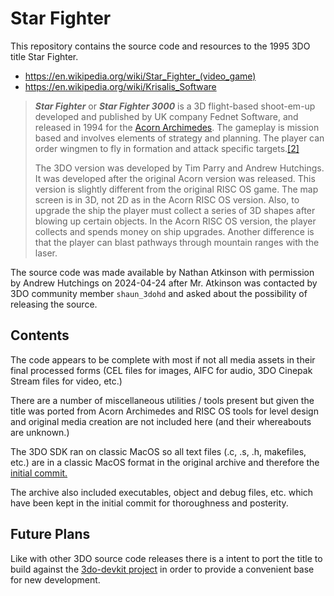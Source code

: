 # Star Fighter

This repository contains the source code and resources to the 1995 3DO
title Star Fighter.

* https://en.wikipedia.org/wiki/Star_Fighter_(video_game)
* https://en.wikipedia.org/wiki/Krisalis_Software

> _**Star Fighter**_ or _**Star Fighter 3000**_ is a 3D flight-based
> shoot-em-up developed and published by UK company Fednet Software,
> and released in 1994 for the [Acorn
> Archimedes](https://en.wikipedia.org/wiki/Acorn_Archimedes "Acorn
> Archimedes"). The gameplay is mission based and involves elements of
> strategy and planning. The player can order wingmen to fly in
> formation and attack specific
> targets.[[2]](https://en.wikipedia.org/wiki/Star_Fighter_(video_game)#cite_note-2)
>
> The 3DO version was developed by Tim Parry and Andrew Hutchings. It
> was developed after the original Acorn version was released. This
> version is slightly different from the original RISC OS game. The
> map screen is in 3D, not 2D as in the Acorn RISC OS version. Also,
> to upgrade the ship the player must collect a series of 3D shapes
> after blowing up certain objects. In the Acorn RISC OS version, the
> player collects and spends money on ship upgrades. Another
> difference is that the player can blast pathways through mountain
> ranges with the laser.

The source code was made available by Nathan Atkinson with permission
by Andrew Hutchings on 2024-04-24 after Mr. Atkinson was contacted by
3DO community member `shaun_3dohd` and asked about the possibility of
releasing the source.

## Contents

The code appears to be complete with most if not all media assets in
their final processed forms (CEL files for images, AIFC for audio, 3DO
Cinepak Stream files for video, etc.)

There are a number of miscellaneous utilities / tools present but
given the title was ported from Acorn Archimedes and RISC OS tools for
level design and original media creation are not included here (and
their whereabouts are unknown.)

The 3DO SDK ran on classic MacOS so all text files (.c, .s, .h,
makefiles, etc.) are in a classic MacOS format in the original archive
and therefore the [initial
commit.](https://github.com/trapexit/star_fighter_3do/tree/initial_commit)

The archive also included executables, object and debug files,
etc. which have been kept in the initial commit for thoroughness and
posterity.

## Future Plans

Like with other 3DO source code releases there is a intent to port the
title to build against the [3do-devkit
project](https://github.com/trapexit/3do-devkit) in order to provide a
convenient base for new development.
